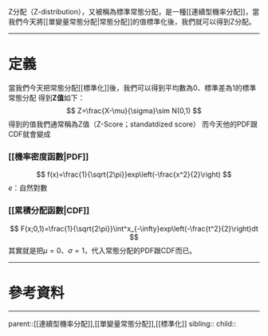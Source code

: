 Z分配（Z-distribution），又被稱為標準常態分配，是一種[[連續型機率分配]]，當我們今天將[[單變量常態分配|常態分配]]的值標準化後，我們就可以得到Z分配。
- - -
# 定義
當我們今天把常態分配[[標準化]]後，我們可以得到平均數為0、標準差為1的標準常態分配
得到**Z值**如下：
$$
Z=\frac{X-\mu}{\sigma}\sim N(0,1)
$$
得到的值我們通常稱為Z值（Z-Score；standatdized score）
而今天他的PDF跟CDF就會變成
### [[機率密度函數|PDF]]

$$
f(x)=\frac{1}{\sqrt{2\pi}}exp\left(-\frac{x^2}{2}\right)
$$
$e$：自然對數

### [[累積分配函數|CDF]]
$$
F(x;0,1)=\frac{1}{\sqrt{2\pi}}\int^x_{-\infty}exp\left(-\frac{t^2}{2}\right)dt
$$
其實就是把$\mu=0$、$\sigma=1$，代入常態分配的PDF跟CDF而已。
- - -
# 參考資料

- - -
parent::[[連續型機率分配]],[[單變量常態分配]],[[標準化]]
sibling::
child::